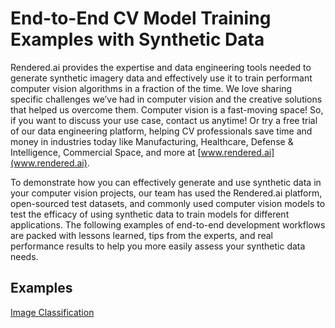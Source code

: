 # End-to-End CV Model Training Examples with Synthetic Data
Rendered.ai provides the expertise and data engineering tools needed to generate synthetic imagery data and effectively use it to train performant computer vision algorithms in a fraction of the time. We love sharing specific challenges we’ve had in computer vision and the creative solutions that helped us overcome them. Computer vision is a fast-moving space! So, if you want to discuss your use case, contact us anytime! Or try a free trial of our data engineering platform, helping CV professionals save time and money in industries today like Manufacturing, Healthcare, Defense & Intelligence, Commercial Space, and more at [www.rendered.ai](www.rendered.ai).


To demonstrate how you can effectively generate and use synthetic data in your computer vision projects, our team has used the Rendered.ai platform, open-sourced test datasets, and commonly used computer vision models to test the efficacy of using synthetic data to train models for different applications. The following examples of  end-to-end development workflows are packed with lessons learned, tips from the experts, and real performance results to help you more easily assess your synthetic data needs.

## Examples

[Image Classification](https://github.com/renderedai/examples/README.md) 


